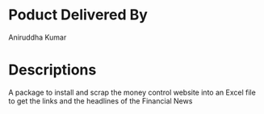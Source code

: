 # Poduct Delivered By

Aniruddha Kumar

# Descriptions

A package to install and scrap the money control website into an Excel file to get the links and the headlines of the Financial News
